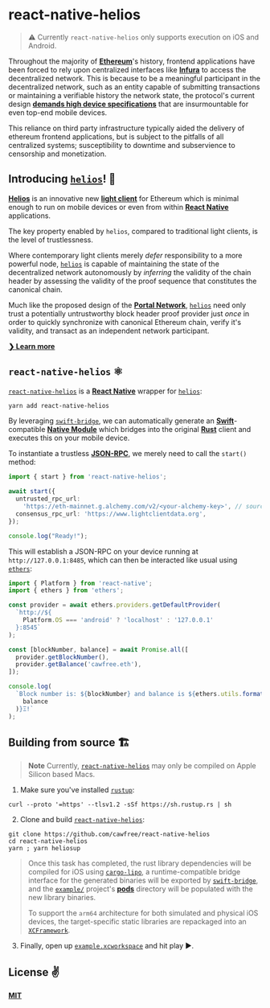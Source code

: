 # react-native-helios

> ⚠️ Currently `react-native-helios` only supports execution on iOS and Android.

Throughout the majority of [__Ethereum__](https://ethereum.org/en/)'s history, frontend applications have been forced to rely upon centralized interfaces like [__Infura__](https://www.infura.io/) to access the decentralized network. This is because to be a meaningful participant in the decentralized network, such as an entity capable of submitting transactions or maintaining a verifiable history the network state, the protocol's current design [__demands high device specifications__](https://youtu.be/0stc9jnQLXA?t=136) that are insurmountable for even top-end mobile devices.

This reliance on third party infrastructure typically aided the delivery of ethereum frontend applications, but is subject to the pitfalls of all centralized systems; susceptibility to downtime and subservience to censorship and monetization.

## Introducing [`helios`](https://github.com/a16z/helios)! 👋

[__Helios__](https://github.com/a16z/helios) is an innovative new [__light client__](https://ethereum.org/en/developers/docs/nodes-and-clients/) for Ethereum which is minimal enough to run on mobile devices or even from within [__React Native__](https://reactnative.dev) applications.

The key property enabled by `helios`, compared to traditional light clients, is the level of trustlessness.

Where contemporary light clients merely _defer_ responsibility to a more powerful node, [`helios`](https://github.com/a16z/helios) is capable of maintaining the state of the decentralized network autonomously by _inferring_ the validity of the chain header by assessing the validity of the proof sequence that constitutes the canonical chain.

Much like the proposed design of the [__Portal Network__](https://www.ethportal.net/), [`helios`](https://github.com/a16z/helios) need only trust a potentially untrustworthy block header proof provider just _once_ in order to quickly synchronize with canonical Ethereum chain, verify it's validity, and transact as an independent network participant.

[__❯ Learn more__](https://a16zcrypto.com/building-helios-ethereum-light-client/)

## `react-native-helios` ⚛️

[`react-native-helios`](https://github.com/cawfree) is a [__React Native__](https://reactnative.dev) wrapper for [`helios`](https://github.com/a16z/helios):

```sh
yarn add react-native-helios
```

By leveraging [`swift-bridge`](https://github.com/chinedufn/swift-bridge), we can automatically generate an [__Swift__](https://developer.apple.com/swift/)-compatible [__Native Module__](https://reactnative.dev/docs/native-modules-intro) which bridges into the original [__Rust__](https://www.rust-lang.org/) client and executes this on your mobile device.

To instantiate a trustless [__JSON-RPC__](https://ethereum.org/en/developers/docs/apis/json-rpc/#:~:text=JSON%2DRPC%20is%20a%20stateless,many%20various%20message%20passing%20environments.), we merely need to call the `start()` method:

```typescript
import { start } from 'react-native-helios';

await start({
  untrusted_rpc_url:
    'https://eth-mainnet.g.alchemy.com/v2/<your-alchemy-key>', // source of initial proofs
  consensus_rpc_url: 'https://www.lightclientdata.org',
});

console.log("Ready!");
```

This will establish a JSON-RPC on your device running at `http://127.0.0.1:8485`, which can then be interacted like usual using [`ethers`](https://github.com/ethers-io/ethers.js/):

```typescript
import { Platform } from 'react-native';
import { ethers } from 'ethers';

const provider = await ethers.providers.getDefaultProvider(
  `http://${
    Platform.OS === 'android' ? 'localhost' : '127.0.0.1'
  }:8545`
);

const [blockNumber, balance] = await Promise.all([
  provider.getBlockNumber(),
  provider.getBalance('cawfree.eth'),
]);

console.log(
  `Block number is: ${blockNumber} and balance is ${ethers.utils.formatEther(
    balance
  )}Ξ!`
);
```

## Building from source 🏗

> __Note__ Currently, [`react-native-helios`](https://github.com/cawfree/react-native-helios) may only be compiled on Apple Silicon based Macs.

1. Make sure you've installed [`rustup`](https://www.rust-lang.org/tools/install):

```shell
curl --proto '=https' --tlsv1.2 -sSf https://sh.rustup.rs | sh
```

2. Clone and build [`react-native-helios`](https://github.com/cawfree/react-native-helios):

```shell
git clone https://github.com/cawfree/react-native-helios
cd react-native-helios
yarn ; yarn heliosup
```

> Once this task has completed, the rust library dependencies will be compiled for iOS using [`cargo-lipo`](https://github.com/TimNN/cargo-lipo), a runtime-compatible bridge interface for the generated binaries will be exported by [`swift-bridge`](https://github.com/chinedufn/swift-bridge), and the [`example/`](./example) project's [__pods__](https://cocoapods.org/) directory will be populated with the new library binaries.
>
> To support the `arm64` architecture for both simulated and physical iOS devices, the target-specific static libraries are repackaged into an [`XCFramework`](https://medium.com/trueengineering/xcode-and-xcframeworks-new-format-of-packing-frameworks-ca15db2381d3).

3. Finally, open up [`example.xcworkspace`](./example/ios) and hit play ▶.

## License ✌️

[__MIT__](./LICENSE)
